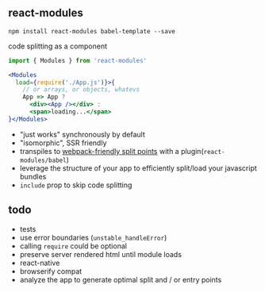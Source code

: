 react-modules
---

`npm install react-modules babel-template --save`

code splitting as a component

```jsx
import { Modules } from 'react-modules'

<Modules   
  load={require('./App.js')}>{ 
    // or arrays, or objects, whatevs
    App => App ? 
      <div><App /></div> : 
      <span>loading...</span>
}</Modules>
```

- "just works" synchronously by default
- "isomorphic", SSR friendly
- transpiles to [webpack-friendly split points](https://webpack.github.io/docs/code-splitting.html) with a plugin(`react-modules/babel`)
- leverage the structure of your app to efficiently split/load your javascript bundles 
- `include` prop to skip code splitting

todo
---

- tests
- use error boundaries (`unstable_handleError`)
- calling `require` could be optional
- preserve server rendered html until module loads
- react-native
- browserify compat
- analyze the app to generate optimal split and / or entry points 
